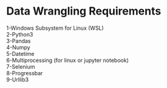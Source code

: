 # Data Wrangling Requirements
1-Windows Subsystem for Linux (WSL) \
2-Python3 \
3-Pandas \
4-Numpy \
5-Datetime \
6-Multiprocessing (for linux or jupyter notebook) \
7-Selenium \
8-Progressbar \
9-Urllib3

